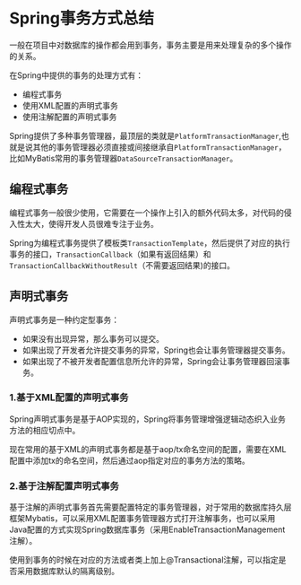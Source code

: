 # Spring事务方式总结

一般在项目中对数据库的操作都会用到事务，事务主要是用来处理复杂的多个操作的关系。

在Spring中提供的事务的处理方式有：

+ 编程式事务
+ 使用XML配置的声明式事务
+ 使用注解配置的声明式事务

Spring提供了多种事务管理器，最顶层的类就是`PlatformTransactionManager`,也就是说其他的事务管理器必须直接或间接继承自`PlatformTransactionManager`，比如MyBatis常用的事务管理器`DataSourceTransactionManager`。

## 编程式事务

编程式事务一般很少使用，它需要在一个操作上引入的额外代码太多，对代码的侵入性太大，使得开发人员很难专注于业务。

Spring为编程式事务提供了模板类`TransactionTemplate`，然后提供了对应的执行事务的接口，`TransactionCallback`（如果有返回结果）和`TransactionCallbackWithoutResult`（不需要返回结果)的接口。

## 声明式事务

声明式事务是一种约定型事务：
+ 如果没有出现异常，那么事务可以提交。
+ 如果出现了开发者允许提交事务的异常，Spring也会让事务管理器提交事务。
+ 如果出现了不被开发者配置信息所允许的异常，Spring会让事务管理器回滚事务。

### 1.基于XML配置的声明式事务

Spring声明式事务是基于AOP实现的，Spring将事务管理增强逻辑动态织入业务方法的相应切点中。

现在常用的基于XML的声明式事务都是基于aop/tx命名空间的配置，需要在XML配置中添加tx的命名空间，然后通过aop指定对应的事务方法的策略。

### 2.基于注解配置声明式事务

基于注解的声明式事务首先需要配置特定的事务管理器，对于常用的数据库持久层框架Mybatis，可以采用XML配置事务管理器方式打开注解事务，也可以采用Java配置的方式实现Spring数据库事务（采用EnableTransactionManagement注解）。

使用到事务的时候在对应的方法或者类上加上@Transactional注解，可以指定是否采用数据库默认的隔离级别。


